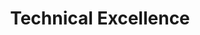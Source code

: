 ---
title: Technical Excellence
key         : CP-TX
level : ungraded
skills : Behaviour, Mindset, Competency
difficulty  : easy
area : Competency
questions :
    - "CP-TX-01: Describe a situation when you sought out a new engineering or project/program management challenge beyond your role requirements."
    - "CP-TX-02: Tell me about a time when you sought out a challenging technical problem."
    - "CP-TX-03: Tell me about a time when you mentored others in your area of technical expertise."
desirable :
    - Demonstrated knowledge of technical concepts, facts, and principles of subject matter domain
    - Applied technical thoroughness and rigor to programs, products, and services
    - Taught others how to reach beyond existing solutions and technologies to incorporate new ideas
bonus_points :
    - Demonstrated substantial knowledge of technical concepts, facts, and principles of subject matter domain
    - Anticipated the need for a technology standard and led continuous improvement efforts
    - Identified new tools or technologies to incorporate into their work
    - Evangelised and taught others how to reach beyond existing solutions and technologies to incorporate new ideas
---